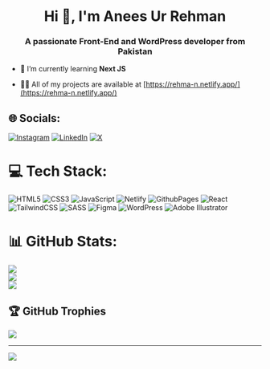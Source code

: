 <h1 align="center">Hi 👋, I'm Anees Ur Rehman</h1>
<h3 align="center">A passionate Front-End and WordPress developer from Pakistan</h3>

- 🌱 I’m currently learning **Next JS**

- 👨‍💻 All of my projects are available at [https://rehma-n.netlify.app/](https://rehma-n.netlify.app/)


## 🌐 Socials:
[![Instagram](https://img.shields.io/badge/Instagram-%23E4405F.svg?logo=Instagram&logoColor=white)](https://instagram.com/malikanees_18) [![LinkedIn](https://img.shields.io/badge/LinkedIn-%230077B5.svg?logo=linkedin&logoColor=white)](https://linkedin.com/in/anees-ur-rehman-030957285) [![X](https://img.shields.io/badge/X-black.svg?logo=X&logoColor=white)](https://x.com/@AneesUr52117214) 

# 💻 Tech Stack:
![HTML5](https://img.shields.io/badge/html5-%23E34F26.svg?style=for-the-badge&logo=html5&logoColor=white) ![CSS3](https://img.shields.io/badge/css3-%231572B6.svg?style=for-the-badge&logo=css3&logoColor=white) ![JavaScript](https://img.shields.io/badge/javascript-%23323330.svg?style=for-the-badge&logo=javascript&logoColor=%23F7DF1E) ![Netlify](https://img.shields.io/badge/netlify-%23000000.svg?style=for-the-badge&logo=netlify&logoColor=#00C7B7) ![GithubPages](https://img.shields.io/badge/github%20pages-121013?style=for-the-badge&logo=github&logoColor=white) ![React](https://img.shields.io/badge/react-%2320232a.svg?style=for-the-badge&logo=react&logoColor=%2361DAFB) ![TailwindCSS](https://img.shields.io/badge/tailwindcss-%2338B2AC.svg?style=for-the-badge&logo=tailwind-css&logoColor=white) ![SASS](https://img.shields.io/badge/SASS-hotpink.svg?style=for-the-badge&logo=SASS&logoColor=white) ![Figma](https://img.shields.io/badge/figma-%23F24E1E.svg?style=for-the-badge&logo=figma&logoColor=white) ![WordPress](https://img.shields.io/badge/WordPress-%23117AC9.svg?style=for-the-badge&logo=WordPress&logoColor=white) ![Adobe Illustrator](https://img.shields.io/badge/adobe%20illustrator-%23FF9A00.svg?style=for-the-badge&logo=adobe%20illustrator&logoColor=white)
# 📊 GitHub Stats:
![](https://github-readme-stats.vercel.app/api?username=malikrehman18&theme=dark&hide_border=false&include_all_commits=false&count_private=false)<br/>
![](https://github-readme-streak-stats.herokuapp.com/?user=malikrehman18&theme=dark&hide_border=false)<br/>
![](https://github-readme-stats.vercel.app/api/top-langs/?username=malikrehman18&theme=dark&hide_border=false&include_all_commits=false&count_private=false&layout=compact)

## 🏆 GitHub Trophies
![](https://github-profile-trophy.vercel.app/?username=malikrehman18&theme=radical&no-frame=false&no-bg=true&margin-w=4)

---
[![](https://visitcount.itsvg.in/api?id=malikrehman18&icon=0&color=0)](https://visitcount.itsvg.in)

<!-- Proudly created with GPRM ( https://gprm.itsvg.in ) -->
